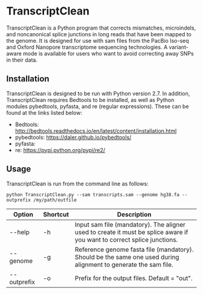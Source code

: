 # TranscriptClean
TranscriptClean is a Python program that corrects mismatches, microindels, and noncanonical splice junctions in long reads that have been mapped to the genome. It is designed for use with sam files from the PacBio Iso-seq and Oxford Nanopore transcriptome sequencing technologies. A variant-aware mode is available for users who want to avoid correcting away SNPs in their data.

## Installation
TranscriptClean is designed to be run with Python version 2.7. In addition, TranscriptClean requires Bedtools to be installed, as well as Python modules pybedtools, pyfasta, and re (regular expressions). These can be found at the links listed below:
* Bedtools: http://bedtools.readthedocs.io/en/latest/content/installation.html
* pybedtools: https://daler.github.io/pybedtools/
* pyfasta: 
* re: https://pypi.python.org/pypi/re2/


## Usage 
TranscriptClean is run from the command line as follows:

`python TranscriptClean.py --sam transcripts.sam --genome hg38.fa --outprefix /my/path/outfile`

Option         | Shortcut      | Description
-------------- | ------------- | ------------- 
--help 	       | -h            | Input sam file (mandatory). The aligner used to create it must be splice aware if you want to correct splice junctions.
--genome       | -g            | Reference genome fasta file (mandatory). Should be the same one used during alignment to generate the sam file.
--outprefix    | -o            | Prefix for the output files. Default = "out".


